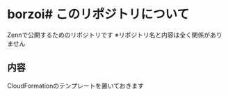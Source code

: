 # borzoi# このリポジトリについて
Zennで公開するためのリポジトリです
※リポジトリ名と内容は全く関係がありません

## 内容
CloudFormationのテンプレートを置いておきます
